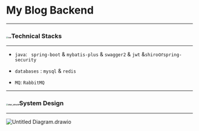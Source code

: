 # **My Blog Backend**

----

### <img src="https://github.githubassets.com/images/icons/emoji/unicode/1f697.png" alt="car" style="zoom:33%;" />Technical Stacks

-----

+ `java`: ` spring-boot` & `mybatis-plus` & `swagger2` & `jwt` &`shiro`or`spring-security`

+ `databases` : `mysql` & `redis`
+ `MQ`: `RabbitMQ`

----

### <img src="https://github.githubassets.com/images/icons/emoji/unicode/1f929.png" alt="star_struck" style="zoom:33%;" />System Design

-----

![Untitled Diagram.drawio](https://i.loli.net/2021/11/13/TOGcJ3jNp9UxdzX.png)
